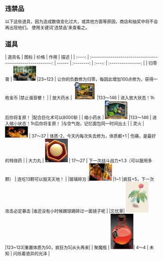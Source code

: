 ## 违禁品

以下这些道具，因为造成数值变化过大，或其他方面等原因，商店和抽奖中将不会再出现他们。
使用关键词'违禁品'来查看之。

## 道具

| 道具名 |                             图标                             | 价格   |  作用  |        描述        |
| :----: | :----------------------------------------------------------: | ------ | :--------: | :----: | :----------------: |
|  归零膏	|	<img src="../img/1589438178197.png" style="width:75px;" />																							|23~123		| 让你的负数修为归零，每因此增加100点修为，获得一枚金币					|禁止谐音梗！					|
|  放大药水	|	<img src="../img/1589437666153.png" style="width:75px;" />																							|133～146		| 进入放大状态！1h后你将复原！						|配合巨化术可以8000斩					|
|  缩小药水	|	<img src="../img/1586347865509.png" style="width:75px;" />																							|133～146		| 进入缩小状态！1h后你将复原！						|与空气炮，记忆面包同一时间出土					|
| 灵火		| <img src="../img/1586092778059.png" alt="image-20200318011118476" style="width:75px;" />	| 37～37	| 体质-2，今天内每次失去修为，体质都+1			|  伤痛，是最好的特效药							|
| 大力丸	| <img src="../img/1586347785509.png" alt="image-20200318011118476" style="width:75px;" />	| 17～27	| 下一次战斗战力*1.3（可以服用多颗）			| 连吃13颗可以毁天灭地！						|
|玻璃碎刃	|<img src="../img/1586412107111.png" alt="image-20200318011118476" style="width:75px;" />			|1~1	|疯狂+5，下一次攻击必定暴击									|谁还没有小时候踢球踢碎过一面镜子呢													|
|忘忧草| <img src="../img/1586412660286.png" style="width:75px;" />|123~123|重置体质为50，疯狂为5|从头再来|
|  聚魔瓶	| <img src="../img/image-20200318004152309.png" style="width:75px;" />| 4～4	|   未知													|     闪烁着诡异的光泽																|